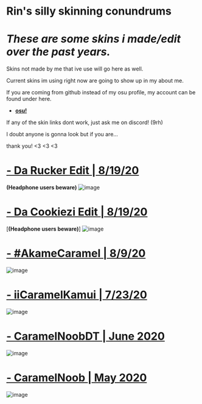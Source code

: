 # Rin's silly skinning conundrums 

# *These are some skins i made/edit over the past years.*

Skins not made by me that ive use will go here as well. 

Current skins im using right now are going to show up in my about me. 

If you are coming from github instead of my osu profile, my account can be found under here.

* [**osu!**](https://osu.ppy.sh/users/13378004)

If any of the skin links dont work, just ask me on discord! (9rh)


   I doubt anyone is gonna look but if you are...

   thank you! <3 <3 <3 

# [- Da Rucker Edit | 8/19/20](https://bit.ly/46GwVPu)
**(Headphone users beware)**
![image](https://cdn.discordapp.com/attachments/701177090984116394/1182106290978291773/image.png?ex=65837d46&is=65710846&hm=c0e1d9f1f4b3ec2369358b1d2ea68203cae5516541c715d3575838faa74a4ec2&)

# [- Da Cookiezi Edit | 8/19/20](https://bit.ly/47IcJhn)
[**(Headphone users beware)**]
![image](https://cdn.discordapp.com/attachments/701177090984116394/1182110795992137748/image.png?ex=65838178&is=65710c78&hm=fab2437c692edf17fed6eeb3aa406e366d03cee5abd6f93678567151a6714bc6&)

# [- #AkameCaramel | 8/9/20](https://bit.ly/3RcYpX7)
![image](https://cdn.discordapp.com/attachments/701177090984116394/1182101711385534566/image.png?ex=65837902&is=65710402&hm=fdc2093b6662aeb19af986de6138d979d79507c20c9c2a026440828966ca0677&)

# [- iiCaramelKamui | 7/23/20](https://bit.ly/3TfAclJ) 
![image](https://cdn.discordapp.com/attachments/701177090984116394/1181737013834158234/image.png?ex=6582255b&is=656fb05b&hm=b17af4c112194d11157828bd1e825243ac90aebcab1b2218df599031ab0dff47&)

# [- CaramelNoobDT | June 2020](https://bit.ly/3RbJxsf)
![image](https://cdn.discordapp.com/attachments/701177090984116394/1181415885060177940/image.png?ex=6580fa48&is=656e8548&hm=efffa48f63d1442fac42dbda98545bee0192afb6311cb536a60eb389d72f2274&)

# [- CaramelNoob | May 2020](https://bit.ly/3GvgTx6)
![image](https://cdn.discordapp.com/attachments/701177090984116394/1181384182799278251/image.png?ex=6580dcc2&is=656e67c2&hm=2cb06a0abe49d763c17b6852683e582dae348eca117ef50ddae92dd0e532fb95&)
                  
